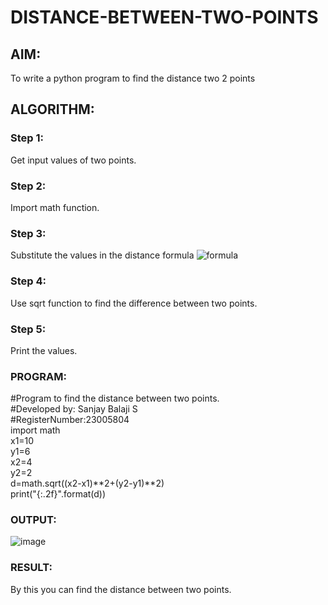 # DISTANCE-BETWEEN-TWO-POINTS

## AIM:
To write a python program to find the distance two 2 points
## ALGORITHM:
### Step 1: 
Get input values of two points.
### Step 2: 
Import math function.
### Step 3: 
Substitute the values in the distance formula  ![formula](/formula.JPG)
### Step 4: 
Use sqrt function to find the difference between two points. 
### Step 5: 
Print the values.
### PROGRAM:
#Program to find the distance between two points.<br>
#Developed by: Sanjay Balaji S<br>
#RegisterNumber:23005804<br>
import math<br>
x1=10<br>
y1=6<br>
x2=4<br>
y2=2<br>
d=math.sqrt((x2-x1)**2+(y2-y1)**2)<br>
print("{:.2f}".format(d))<br>


### OUTPUT:
![image](https://github.com/SanjayBalaji0/DISTANCE-BETWEEN-TWO-POINTS/assets/145533553/1dd253d3-4491-42cb-bf36-c24fffc5e3af)

### RESULT:
By this you can find the distance between two points.

